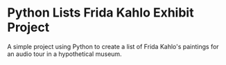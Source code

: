 # Python Lists Frida Kahlo Exhibit Project

A simple project using Python to create a list of Frida Kahlo's paintings for an audio tour in a hypothetical museum.
